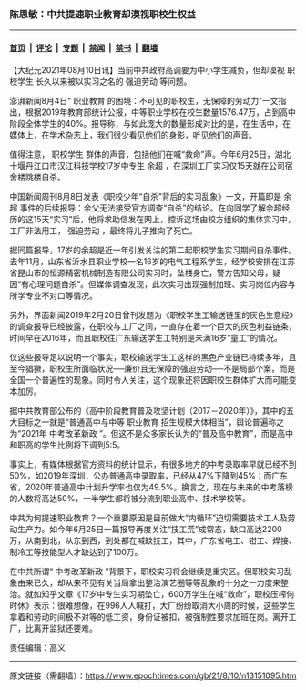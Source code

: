 ### 陈思敏：中共提速职业教育却漠视职校生权益

---

#### [首页](../../../..?n13151095) &nbsp;|&nbsp; [评论](../../../../../epoch-comment?n13151095) &nbsp;|&nbsp; [专题](../../../../../epoch-special?n13151095) &nbsp;|&nbsp; [禁闻](../../../../../epoch-news?n13151095) &nbsp;|&nbsp; [禁书](../../../../../books?n13151095) &nbsp;|&nbsp; [翻墙](https://github.com/gfw-breaker/nogfw/blob/master/README.md?n13151095)


<div class="post_content" id="artbody" itemprop="articleBody">
 <!-- article content begin -->
 <p>
  【大纪元2021年08月10日讯】当前中共政府高调要为中小学生减负，但却漠视
  <ok href="https://www.epochtimes.com/gb/tag/%E8%81%8C%E6%A0%A1%E5%AD%A6%E7%94%9F.html">
   职校学生
  </ok>
  长久以来被以实习之名的
  <ok href="https://www.epochtimes.com/gb/tag/%E5%BC%BA%E8%BF%AB%E5%8A%B3%E5%8A%A8.html">
   强迫劳动
  </ok>
  等问题。
 </p>
 <p>
  澎湃新闻8月4日“
  <ok href="https://www.epochtimes.com/gb/tag/%E8%81%8C%E4%B8%9A%E6%95%99%E8%82%B2.html">
   职业教育
  </ok>
  的困境：不可见的职校生，无保障的劳动力”一文指出，根据2019年教育部统计公报，中等职业学校在校生数量1576.47万，占到高中阶段全体学生的40%。报导称，与如此庞大的数量形成对比的是，在生活中，在媒体上，在学术杂志上，我们很少看见他们的身影，听见他们的声音。
 </p>
 <p>
  值得注意，
  <ok href="https://www.epochtimes.com/gb/tag/%E8%81%8C%E6%A0%A1%E5%AD%A6%E7%94%9F.html">
   职校学生
  </ok>
  群体的声音，包括他们在喊“救命”声。今年6月25日，湖北十堰丹江口市汉江科技学校17岁中专生
  <ok href="https://www.epochtimes.com/gb/tag/%E4%BD%99%E8%B6%85.html">
   余超
  </ok>
  ，在深圳工厂实习仅15天就在公司宿舍楼跳楼自杀。
 </p>
 <p>
  中国新闻周刊8月8日发表《职校少年“自杀”背后的实习乱象》一文，开篇即是
  <ok href="https://www.epochtimes.com/gb/tag/%E4%BD%99%E8%B6%85.html">
   余超
  </ok>
  事件的后续报导：余父无法接受官方调查“自杀”的结论。在向同学了解余超经历的这15天“实习”后，他将求助信发在网上，控诉这场由校方组织的集体实习中，工厂非法用工，
  <ok href="https://www.epochtimes.com/gb/tag/%E5%BC%BA%E8%BF%AB%E5%8A%B3%E5%8A%A8.html">
   强迫劳动
  </ok>
  ，最终将儿子推向了死亡。
 </p>
 <p>
  据同篇报导，17岁的余超是近一年引发关注的第二起职校学生实习期间自杀事件。去年11月，山东省沂水县职业学校一名16岁的电气工程系学生，经学校安排在江苏省昆山市的恒源精密机械制造有限公司实习时，坠楼身亡，警方告知父母，疑因“有心理问题自杀”。但媒体调查发现，此次实习出现强制加班、实习岗位内容与所学专业不对口等情况。
 </p>
 <p>
  另外，界面新闻2019年2月20日曾刊发题为《职校学生工输送链里的灰色生意经》的调查报导已经披露，在职校与工厂之间，一直存在着一个巨大的灰色利益链条，时间早在2016年，而且职校往广东输送学生工特别是未满16岁“童工”的情况。
 </p>
 <p>
  仅这些报导足以说明一个事实，职校输送学生工这样的黑色产业链已持续多年，且至今猖獗，职校生所面临状况──廉价且无保障的强迫劳动──不是局部个案，而是全国一个普遍性的现象。同时令人关注，这个现象还将因职校生群体扩大而可能变本加厉。
 </p>
 <p>
  据中共教育部公布的《高中阶段教育普及攻坚计划（2017－2020年）》，其中的五大目标之一就是“普通高中与中等
  <ok href="https://www.epochtimes.com/gb/tag/%E8%81%8C%E4%B8%9A%E6%95%99%E8%82%B2.html">
   职业教育
  </ok>
  招生规模大体相当”，舆论普遍称之为“2021年
  <ok href="https://www.epochtimes.com/gb/tag/%E4%B8%AD%E8%80%83%E6%94%B9%E9%9D%A9%E6%96%B0%E6%94%BF.html">
   中考改革新政
  </ok>
  ”。但这不是众多家长认为的“普及高中教育”，而是高中和职高的学生比例将下调到5:5。
 </p>
 <p>
  事实上，有媒体根据官方资料的统计显示，有很多地方的中考录取率早就已经不到50%，如2019年深圳，公办普通高中录取率，已经从47%下降到45%；而广东省，2020年普通高中计划升学率也仅为49.5%。换言之，现在与未来的中考落榜的人数将高达50%，一半学生都将被分流到职业高中、技术学校等。
 </p>
 <p>
  中共为何提速职业教育？一个重要原因是目前做大“内循环”迫切需要技术工人及劳动生产力。如今年6月25日一篇报导再度关注“技工荒”成常态，缺口高达2200万，从南到北，从东到西，到处都在喊缺技工，其中，广东省电工、钳工、焊接、制冷工等技能型人才缺达到了100万。
 </p>
 <p>
  在中共所谓“
  <ok href="https://www.epochtimes.com/gb/tag/%E4%B8%AD%E8%80%83%E6%94%B9%E9%9D%A9%E6%96%B0%E6%94%BF.html">
   中考改革新政
  </ok>
  ”背景下，职校实习将会继续是重灾区。但职校实习乱象由来已久，却从来不见有关当局拿出整治演艺圈等等乱象的十分之一力度来整治。就如知乎文章《17岁中专生实习期坠亡，600万学生在喊“救命”，职校压榨何时休》表示：很难想像，在996人人喊打，大厂纷纷取消大小周的时候，这些学生拿着和劳动时间极不对等的低工资，身份证被扣，被强制性要求加班在岗。离开工厂，比离开监狱还要难。
 </p>
 <p>
  责任编辑：高义
 </p>
 <!-- article content end -->
 <div id="below_article_ad">
 </div>
</div>


---

原文链接（需翻墙）：https://www.epochtimes.com/gb/21/8/10/n13151095.htm